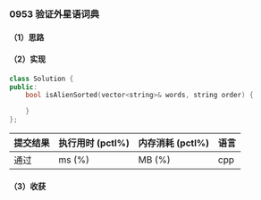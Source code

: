 ### 0953 验证外星语词典

#### （1）思路

#### （2）实现

```cpp
class Solution {
public:
    bool isAlienSorted(vector<string>& words, string order) {

    }
};
```

| 提交结果 | 执行用时 (pctl%) | 内存消耗 (pctl%) | 语言 |
|:---------|:-----------------|:-----------------|:-----|
| 通过     |  ms (%)   |  MB (%)  | cpp  |

#### （3）收获
